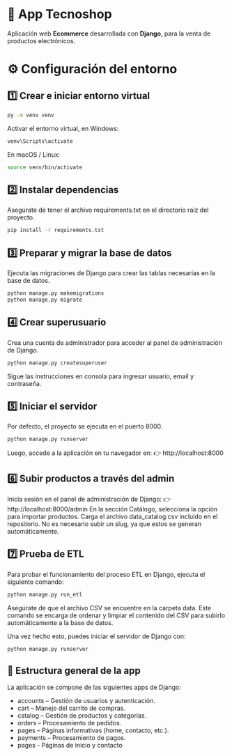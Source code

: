 # 🛒 App Tecnoshop  
Aplicación web **Ecommerce** desarrollada con **Django**, para la venta de productos electrónicos.


# ⚙️ Configuración del entorno

## 1️⃣ Crear e iniciar entorno virtual
```bash
py -m venv venv
```

Activar el entorno virtual, en Windows:
```bash
venv\Scripts\activate
```
En macOS / Linux:
```bash
source venv/bin/activate
```
## 2️⃣ Instalar dependencias
Asegúrate de tener el archivo requirements.txt en el directorio raíz del proyecto.
```bash
pip install -r requirements.txt
```
## 3️⃣ Preparar y migrar la base de datos
Ejecuta las migraciones de Django para crear las tablas necesarias en la base de datos.
```bash
python manage.py makemigrations
python manage.py migrate
```
## 4️⃣ Crear superusuario
Crea una cuenta de administrador para acceder al panel de administración de Django.

```bash
python manage.py createsuperuser
```
Sigue las instrucciones en consola para ingresar usuario, email y contraseña.

## 5️⃣ Iniciar el servidor
Por defecto, el proyecto se ejecuta en el puerto 8000.

```bash
python manage.py runserver
```
Luego, accede a la aplicación en tu navegador en:
👉 http://localhost:8000


## 6️⃣ Subir productos a través del admin
Inicia sesión en el panel de administración de Django:
👉 http://localhost:8000/admin
En la sección Catálogo, selecciona la opción para importar productos.
Carga el archivo data_catalog.csv incluido en el repositorio.
No es necesario subir un slug, ya que estos se generan automáticamente.

## 7️⃣ Prueba de ETL
Para probar el funcionamiento del proceso ETL en Django, ejecuta el siguiente comando:
```bash
python manage.py run_etl
```

Asegúrate de que el archivo CSV se encuentre en la carpeta data.
Este comando se encarga de ordenar y limpiar el contenido del CSV para subirlo automáticamente a la base de datos.

Una vez hecho esto, puedes iniciar el servidor de Django con:
```bash
python manage.py runserver
```

## 🚀 Estructura general de la app
La aplicación se compone de las siguientes apps de Django:

- accounts – Gestión de usuarios y autenticación.
- cart – Manejo del carrito de compras.
- catalog – Gestión de productos y categorías.
- orders – Procesamiento de pedidos.
- pages – Páginas informativas (home, contacto, etc.).
- payments – Procesamiento de pagos.
- pages - Páginas de inicio y contacto
